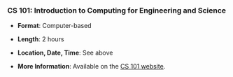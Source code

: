 ### <a name="CS101" class="anchor"></a>CS 101: Introduction to Computing for Engineering and Science

* **Format**:  Computer-based
<!--- -->
* **Length**:  2 hours
<!--- -->
* **Location, Date, Time**:  See above
<!--- -->
<!--- -->
* **More Information**:  Available on the [CS 101 website](https://cs101-web-fa24.pages.dev/docs/proficiency/).



